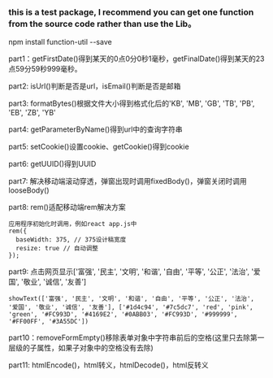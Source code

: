 ### this is a test package, I recommend you can get one function from the source code rather than use the Lib。

npm install function-util --save

part1：getFirstDate()得到某天的0点0分0秒1毫秒，getFinalDate()得到某天的23点59分59秒999毫秒。

part2: isUrl()判断是否是url，isEmail()判断是否是邮箱

part3: formatBytes()根据文件大小得到格式化后的'KB', 'MB', 'GB', 'TB', 'PB', 'EB', 'ZB', 'YB'

part4: getParameterByName()得到url中的查询字符串

part5: setCookie()设置cookie、getCookie()得到cookie

part6: getUUID()得到UUID

part7: 解决移动端滚动穿透，弹窗出现时调用fixedBody()，弹窗关闭时调用looseBody()

part8: rem()适配移动端rem解决方案
```
应用程序初始化时调用，例如react app.js中
rem({
  baseWidth: 375, // 375设计稿宽度
  resize: true // 自动调整
});
```

part9: 点击网页显示['富强', '民主', '文明', '和谐', '自由', '平等', '公正', '法治', '爱国', '敬业', '诚信', '友善']
```
showText(['富强', '民主', '文明', '和谐', '自由', '平等', '公正', '法治', '爱国', '敬业', '诚信', '友善'], ['#1d4c94', '#7c5dc7', 'red', 'pink', 'green', '#FC993D', '#4169E2', '#0ABB03', '#FC993D', '#999999', '#FF00FF', '#3A55DC'])
```

part10：removeFormEmpty()移除表单对象中字符串前后的空格(这里只去除第一层级的子属性，如果子对象中的空格没有去除)

part11: htmlEncode()，html转义，htmlDecode()，html反转义
